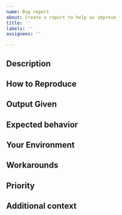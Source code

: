 ```yaml
---
name: Bug report
about: Create a report to help us improve
title: ''
labels: ''
assignees: ''

---
```

<!-- Feel free to remove sections marked optional if they are not relevant. The other sections, please fill out. See also https://github.com/Mathics3/mathics-core/blob/master/REPORTING-BUGS.md -->

## Description

<!-- Please add a clear and concise description of the bug. Try to reduce the bug to the minimum   expression that exhibits the bug.
     For example, if an expression occurs with several terms, can these be removed and the bug still appear? If so, we would like the reduced, simpler expression.

      If the expression can be written in SymPy, does SymPy also exhibit the problem?
-->

## How to Reproduce

<!--
Steps to reproduce the behavior.

For Django:
1. Go to ...
2. Enter ....
2. Click on ....
3. Scroll down to '....'
4. See error

For a command-line environment:

$mathics -e 'E ^ (Pi I)'  # adjust expression E ^ (Pi I) for the specific bug

-->

## Output Given

<!--
Please include not just the error message but all output leading to the message, which includes echoing input and messages up to the error.
For a command-line environment, include the command invocation and all the output produced.

If this is too long, then try narrowing the problem to something short.
-->


## Expected behavior

<!-- Add a clear and concise description of what you expected to happen. -->

## Your Environment

<!-- _This information can be helpful...

**All: Mathics version, Installed Python Python packages.

In addition

**Desktop (please complete the following information):**
 - OS: [e.g. iOS]
 - Browser [e.g. chrome, safari]

**Smartphone (please complete the following information):**
 - Device: [e.g. iPhone6]
 - OS: [e.g. iOS8.1]
 - Browser [e.g. stock browser, safari]

If you are using a command-line interface, the relevant information is posted when you enter the mathics or mathicsscript.

If you are using Django http://localhost/about provides this information, which you can cut and paste.
 -->

## Workarounds

<!-- If there is a workaround for the problem, describe that here. -->

## Priority

<!-- If this is blocking some important activity, let us know what activity it blocks. -->

## Additional context

<!--
This is optional. Please add any other context about the problem here or special environment setup.
-->
